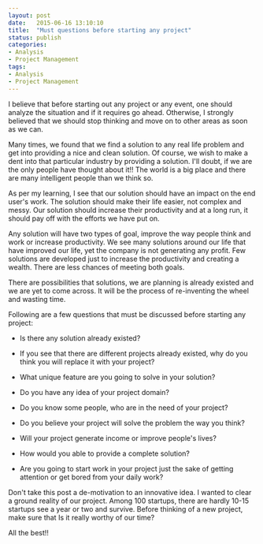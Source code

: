 ```yaml
---
layout: post
date:   2015-06-16 13:10:10
title:  "Must questions before starting any project"
status: publish
categories:
- Analysis
- Project Management
tags:
- Analysis
- Project Management
---
```


I believe that before starting out any project or any event, one should analyze the situation and if it requires go ahead. Otherwise, I strongly believed that we should stop thinking and move on to other areas as soon as we can.

Many times, we found that we find a solution to any real life problem and get into providing a nice and clean solution. Of course, we wish to make a dent into that particular industry by providing a solution. I'll doubt, if we are the only people have thought about it!! The world is a big place and there are many intelligent people than we think so.

As per my learning, I see that our solution should have an impact on the end user's work. The solution should make their life easier, not complex and messy. Our solution should increase their productivity and at a long run, it should pay off with the efforts we have put on. 

Any solution will have two types of goal, improve the way people think and work or increase productivity. We see many solutions around our life that have improved our life, yet the company is not generating any profit. Few solutions are developed just to increase the productivity and creating a wealth. There are less chances of meeting both goals.

There are possibilities that solutions, we are planning is already existed and we are yet to come across. It will be the process of re-inventing the wheel and wasting time.

Following are a few questions that must be discussed before starting any project:

* Is there any solution already existed?

* If you see that there are different projects already existed, why do you think you will replace it with your project?

* What unique feature are you going to solve in your solution?

* Do you have any idea of your project domain?

* Do you know some people, who are in the need of your project?

* Do you believe your project will solve the problem the way you think?

* Will your project generate income or improve people's lives?

* How would you able to provide a complete solution?

* Are you going to start work in your project just the sake of getting attention or get bored from your daily work?

Don't take this post a de-motivation to an innovative idea. I wanted to clear a ground reality of our project. Among 100 startups, there are hardly 10-15 startups see a year or two and survive. Before thinking of a new project, make sure that Is it really worthy of our time?

All the best!!